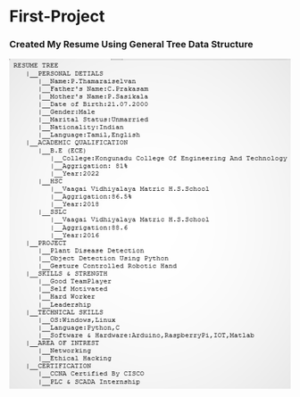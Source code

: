 # First-Project
### Created My Resume Using General Tree Data Structure
![Resume Tree Image](https://github.com/Thamaraiselvan942/First-Project/blob/main/resume_tree.png)



